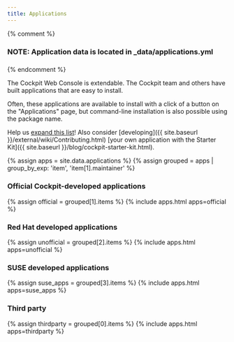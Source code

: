 ```yaml
---
title: Applications
---
```


{% comment %}
###
### NOTE: Application data is located in _data/applications.yml
###
{% endcomment %}

The Cockpit Web Console is extendable. The Cockpit team and others have built applications that are easy to install.

Often, these applications are available to install with a click of a button on the "Applications" page, but command-line installation is also possible using the package name.

Help us [expand this list](https://github.com/cockpit-project/cockpit-project.github.io/edit/main/_data/applications.yml)! Also consider [developing]({{ site.baseurl }}/external/wiki/Contributing.html) [your own application with the Starter Kit]({{ site.baseurl }}/blog/cockpit-starter-kit.html).

{% assign apps = site.data.applications %}
{% assign grouped = apps | group_by_exp: 'item', 'item[1].maintainer' %}

### Official Cockpit-developed applications
{% assign official = grouped[1].items %}
{% include apps.html apps=official %}

### Red Hat developed applications
{% assign unofficial = grouped[2].items %}
{% include apps.html apps=unofficial %}

### SUSE developed applications
{% assign suse_apps = grouped[3].items %}
{% include apps.html apps=suse_apps %}

### Third party
{% assign thirdparty = grouped[0].items %}
{% include apps.html apps=thirdparty %}